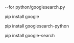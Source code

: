 --for python/googlesearch.py

pip install google

pip install googlesearch-python

pip install google-search
